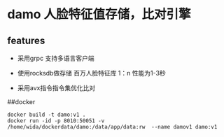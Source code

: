 #   damo 人脸特征值存储，比对引擎

##  features

- 采用grpc 支持多语言客户端

- 使用rocksdb做存储 百万人脸特征库 1：n 性能为1-3秒

- 采用avx指令指令集优化比对


##docker

```
docker build -t damo:v1 .
docker run -id -p 8010:50051 -v /home/wida/dockerdata/damo:/data/app/data:rw  --name damov1 damo:v1
```